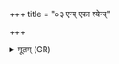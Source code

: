 +++
title = "०३ एन्य् एका श्येन्य्"

+++
<details><summary>मूलम् (GR)</summary>

एन्य् एका श्येन्य् एका  
कृष्णैका रोहिणी द्वे ।  
सर्वासाम् अग्रभं नाम-  
-अवीरघ्नीर् अपेतन ॥
</details>